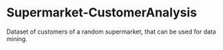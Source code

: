 # Supermarket-CustomerAnalysis
Dataset of customers of a random supermarket, that can be used for data mining.
